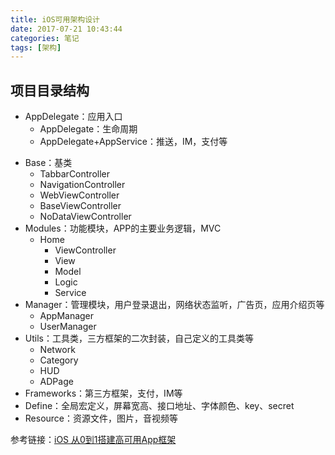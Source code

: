 ```yaml
---
title: iOS可用架构设计
date: 2017-07-21 10:43:44
categories: 笔记
tags: [架构]
---
```


## 项目目录结构
* AppDelegate：应用入口
    - AppDelegate：生命周期
    - AppDelegate+AppService：推送，IM，支付等
<!--more-->
* Base：基类
    - TabbarController
    - NavigationController
    - WebViewController
    - BaseViewController
    - NoDataViewController
* Modules：功能模块，APP的主要业务逻辑，MVC
    - Home
        + ViewController
        + View
        + Model
        + Logic
        + Service
* Manager：管理模块，用户登录退出，网络状态监听，广告页，应用介绍页等
    - AppManager
    - UserManager
* Utils：工具类，三方框架的二次封装，自己定义的工具类等
    - Network
    - Category
    - HUD
    - ADPage
* Frameworks：第三方框架，支付，IM等
* Define：全局宏定义，屏幕宽高、接口地址、字体颜色、key、secret
* Resource：资源文件，图片，音视频等


参考链接：[iOS 从0到1搭建高可用App框架](http://www.jianshu.com/p/d553096914ff)

